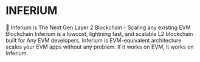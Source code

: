 # INFERIUM
🔵 Inferium is The Next Gen Layer 2 Blockchain - Scaling any existing EVM Blockchain  Inferium is a lowcost, lightning fast, and scalable L2 blockchain built for Any EVM developers. Inferium is EVM-equivalent architecture scales your EVM apps without any problem. If it works on EVM, it works on Inferium.
